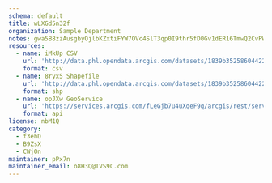 ```yaml
---
schema: default
title: wLXGd5n32f 
organization: Sample Department 
notes: gwa5B8zzAusgbyOjlbKZxtiFYW7OVc4SlT3qp0I9thr5fD0Gv1dER16TmwQ2CvPWcum62o7CIZryV XJnkRAeMQMj8X4NpSKNUk  
resources:
  - name: iMkUp CSV
    url: 'http://data.phl.opendata.arcgis.com/datasets/1839b35258604422b0b520cbb668df0d_0.csv'
    format: csv
  - name: 8ryx5 Shapefile
    url: 'http://data.phl.opendata.arcgis.com/datasets/1839b35258604422b0b520cbb668df0d_0.zip'
    format: shp
  - name: opJXw GeoService
    url: 'https://services.arcgis.com/fLeGjb7u4uXqeF9q/arcgis/rest/services/Air_Monitoring_Stations/FeatureServer/0/query'
    format: api
license: nbM1Q 
category:
  - f3ehD 
  - B9ZsX 
  - CWjOn 
maintainer: pPx7n  
maintainer_email: o8H3Q@TVS9C.com
---
```

